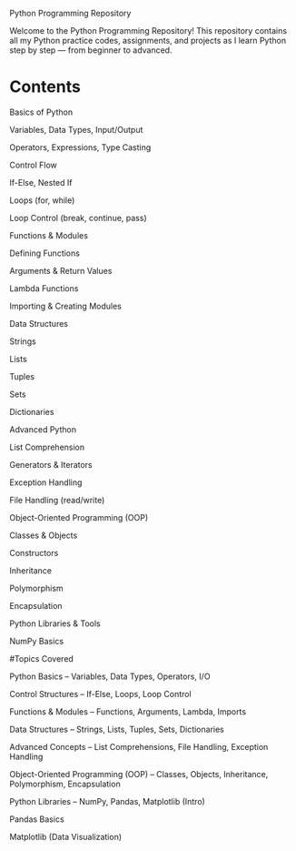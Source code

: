 Python Programming Repository

Welcome to the Python Programming Repository! 
This repository contains all my Python practice codes, assignments, and projects as I learn Python step by step — from beginner to advanced.

# Contents

Basics of Python

Variables, Data Types, Input/Output

Operators, Expressions, Type Casting

Control Flow

If-Else, Nested If

Loops (for, while)

Loop Control (break, continue, pass)

Functions & Modules

Defining Functions

Arguments & Return Values

Lambda Functions

Importing & Creating Modules

Data Structures

Strings

Lists

Tuples

Sets

Dictionaries

Advanced Python

List Comprehension

Generators & Iterators

Exception Handling

File Handling (read/write)

Object-Oriented Programming (OOP)

Classes & Objects

Constructors

Inheritance

Polymorphism

Encapsulation

Python Libraries & Tools

NumPy Basics

#Topics Covered

Python Basics – Variables, Data Types, Operators, I/O

Control Structures – If-Else, Loops, Loop Control

Functions & Modules – Functions, Arguments, Lambda, Imports

Data Structures – Strings, Lists, Tuples, Sets, Dictionaries

Advanced Concepts – List Comprehensions, File Handling, Exception Handling

Object-Oriented Programming (OOP) – Classes, Objects, Inheritance, Polymorphism, Encapsulation

Python Libraries – NumPy, Pandas, Matplotlib (Intro)

Pandas Basics

Matplotlib (Data Visualization)
